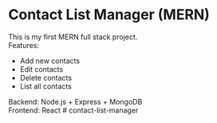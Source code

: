 # Contact List Manager (MERN)

This is my first MERN full stack project.  
Features:
- Add new contacts
- Edit contacts
- Delete contacts
- List all contacts

Backend: Node.js + Express + MongoDB  
Frontend: React
#   c o n t a c t - l i s t - m a n a g e r  
 
